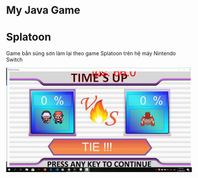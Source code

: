 # My Java Game
# Splatoon

Game bắn súng sơn làm lại theo game Splatoon trên hệ máy Nintendo Switch

![img1](img/65094765_1352451854894934_5584207764047003648_o.jpg)
